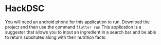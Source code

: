 # HackDSC
You will need an android phone for this application to run.
Download the project and then use the command `flutter run`
This application is a suggester that allows you to input an ingredient in a search bar and be able to return subsitutes along with their nutrition facts.
